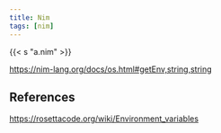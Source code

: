 ```yaml
---
title: Nim
tags: [nim]
---
```


{{< s "a.nim" >}}

<https://nim-lang.org/docs/os.html#getEnv,string,string>

## References

<https://rosettacode.org/wiki/Environment_variables>
